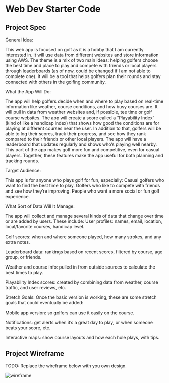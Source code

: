 # Web Dev Starter Code

## Project Spec

General Idea:

This web app is focused on golf as it is a hobby that I am currently interested in. It will use data from different websites and store information using AWS. The theme is a mix of two main ideas: helping golfers choose the best time and place to play and compete with friends or local players through leaderboards (as of now, could be changed if I am not able to complete one). It will be a tool that helps golfers plan their rounds and stay connected with others in the golfing community.

What the App Will Do:

The app will help golfers decide when and where to play based on real-time information like weather, course conditions, and how busy courses are. It will pull in data from weather websites and, if possible, tee time or golf course websites. The app will create a score called a “Playability Index” (kind of like a handicap index) that shows how good the conditions are for playing at different courses near the user.
In addition to that, golfers will be able to log their scores, track their progress, and see how they rank compared to their friends or other local players. The app will have a leaderboard that updates regularly and shows who’s playing well nearby. This part of the app makes golf more fun and competitive, even for casual players. 
Together, these features make the app useful for both planning and tracking rounds.

Target Audience:

This app is for anyone who plays golf for fun, especially:
Casual golfers who want to find the best time to play.
Golfers who like to compete with friends and see how they’re improving.
People who want a more social or fun golf experience.


What Sort of Data Will It Manage:

The app will collect and manage several kinds of data that change over time or are added by users. These include:
User profiles: names, email, location, local/favorite courses, handicap level.

Golf scores: when and where someone played, how many strokes, and any extra notes.

Leaderboard data: rankings based on recent scores, filtered by course, age group, or friends.

Weather and course info: pulled in from outside sources to calculate the best times to play.

Playability Index scores: created by combining data from weather, course traffic, and user reviews, etc.

Stretch Goals:
Once the basic version is working, these are some stretch goals that could eventually be added:

Mobile app version: so golfers can use it easily on the course. 

Notifications: get alerts when it’s a great day to play, or when someone beats your score, etc.

Interactive maps: show course layouts and how each hole plays, with tips.

## Project Wireframe

TODO: Replace the wireframe below with you own design.

![wireframe](wireframe-example.png)
